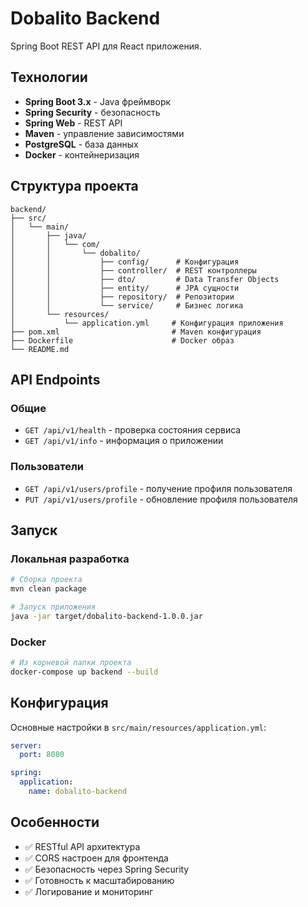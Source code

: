 # Dobalito Backend

Spring Boot REST API для React приложения.

## Технологии

- **Spring Boot 3.x** - Java фреймворк
- **Spring Security** - безопасность
- **Spring Web** - REST API
- **Maven** - управление зависимостями
- **PostgreSQL** - база данных
- **Docker** - контейнеризация

## Структура проекта

```
backend/
├── src/
│   └── main/
│       ├── java/
│       │   └── com/
│       │       └── dobalito/
│       │           ├── config/      # Конфигурация
│       │           ├── controller/  # REST контроллеры
│       │           ├── dto/         # Data Transfer Objects
│       │           ├── entity/      # JPA сущности
│       │           ├── repository/  # Репозитории
│       │           └── service/     # Бизнес логика
│       └── resources/
│           └── application.yml     # Конфигурация приложения
├── pom.xml                         # Maven конфигурация
├── Dockerfile                      # Docker образ
└── README.md
```

## API Endpoints

### Общие
- `GET /api/v1/health` - проверка состояния сервиса
- `GET /api/v1/info` - информация о приложении

### Пользователи
- `GET /api/v1/users/profile` - получение профиля пользователя
- `PUT /api/v1/users/profile` - обновление профиля пользователя

## Запуск

### Локальная разработка

```bash
# Сборка проекта
mvn clean package

# Запуск приложения
java -jar target/dobalito-backend-1.0.0.jar
```

### Docker

```bash
# Из корневой папки проекта
docker-compose up backend --build
```

## Конфигурация

Основные настройки в `src/main/resources/application.yml`:

```yaml
server:
  port: 8080

spring:
  application:
    name: dobalito-backend
```

## Особенности

- ✅ RESTful API архитектура
- ✅ CORS настроен для фронтенда
- ✅ Безопасность через Spring Security
- ✅ Готовность к масштабированию
- ✅ Логирование и мониторинг
